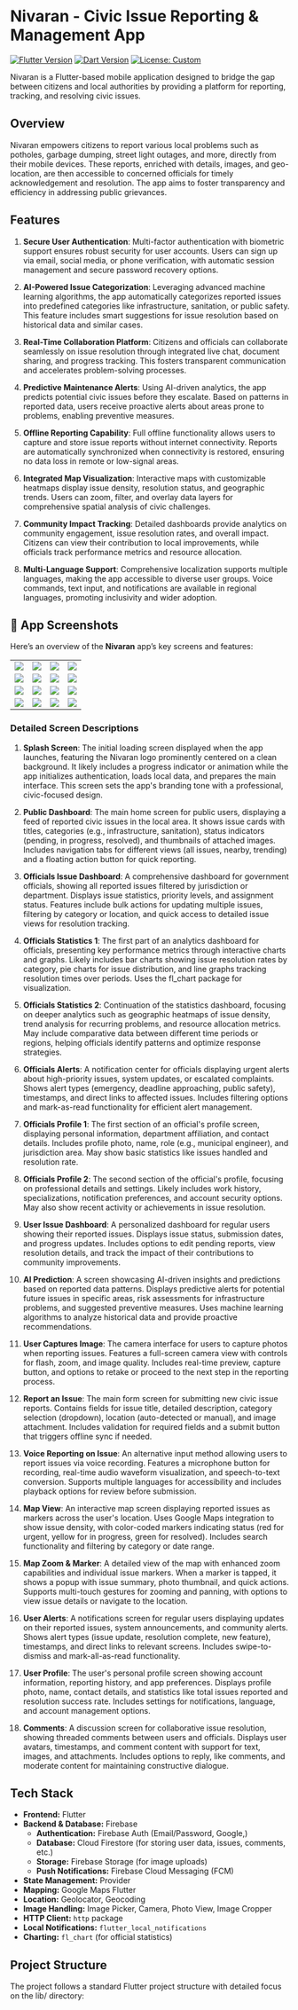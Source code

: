 # Nivaran - Civic Issue Reporting & Management App

[![Flutter Version](https://img.shields.io/badge/Flutter-3.x-blue.svg)](https://flutter.dev)
[![Dart Version](https://img.shields.io/badge/Dart-3.x-blue.svg)](https://dart.dev)
[![License: Custom](https://img.shields.io/badge/License-Custom-blue.svg)](#license)

Nivaran is a Flutter-based mobile application designed to bridge the gap between citizens and local authorities by providing a platform for reporting, tracking, and resolving civic issues.

## Overview

Nivaran empowers citizens to report various local problems such as potholes, garbage dumping, street light outages, and more, directly from their mobile devices. These reports, enriched with details, images, and geo-location, are then accessible to concerned officials for timely acknowledgement and resolution. The app aims to foster transparency and efficiency in addressing public grievances.

## Features

1.  **Secure User Authentication**: Multi-factor authentication with biometric support ensures robust security for user accounts. Users can sign up via email, social media, or phone verification, with automatic session management and secure password recovery options.

2.  **AI-Powered Issue Categorization**: Leveraging advanced machine learning algorithms, the app automatically categorizes reported issues into predefined categories like infrastructure, sanitation, or public safety. This feature includes smart suggestions for issue resolution based on historical data and similar cases.

3.  **Real-Time Collaboration Platform**: Citizens and officials can collaborate seamlessly on issue resolution through integrated live chat, document sharing, and progress tracking. This fosters transparent communication and accelerates problem-solving processes.

4.  **Predictive Maintenance Alerts**: Using AI-driven analytics, the app predicts potential civic issues before they escalate. Based on patterns in reported data, users receive proactive alerts about areas prone to problems, enabling preventive measures.

5.  **Offline Reporting Capability**: Full offline functionality allows users to capture and store issue reports without internet connectivity. Reports are automatically synchronized when connectivity is restored, ensuring no data loss in remote or low-signal areas.

6.  **Integrated Map Visualization**: Interactive maps with customizable heatmaps display issue density, resolution status, and geographic trends. Users can zoom, filter, and overlay data layers for comprehensive spatial analysis of civic challenges.

7.  **Community Impact Tracking**: Detailed dashboards provide analytics on community engagement, issue resolution rates, and overall impact. Citizens can view their contribution to local improvements, while officials track performance metrics and resource allocation.

8.  **Multi-Language Support**: Comprehensive localization supports multiple languages, making the app accessible to diverse user groups. Voice commands, text input, and notifications are available in regional languages, promoting inclusivity and wider adoption.

## 📸 App Screenshots

Here’s an overview of the **Nivaran** app’s key screens and features:

| | | | |
| :---: | :---: | :---: | :---: |
| ![](assets/icon/1.png) | ![](assets/icon/2.png) | ![](assets/icon/3.png) | ![](assets/icon/4.png) |
| ![](assets/icon/5.png) | ![](assets/icon/6.png) | ![](assets/icon/7.png) | ![](assets/icon/8.png) |
| ![](assets/icon/9.png) | ![](assets/icon/10.png) | ![](assets/icon/11.png) | ![](assets/icon/12.png) |
| ![](assets/icon/13.png) | ![](assets/icon/14.png) | ![](assets/icon/15.png) | ![](assets/icon/16.png) |

### Detailed Screen Descriptions

1.  **Splash Screen**: The initial loading screen displayed when the app launches, featuring the Nivaran logo prominently centered on a clean background. It likely includes a progress indicator or animation while the app initializes authentication, loads local data, and prepares the main interface. This screen sets the app's branding tone with a professional, civic-focused design.

2.  **Public Dashboard**: The main home screen for public users, displaying a feed of reported civic issues in the local area. It shows issue cards with titles, categories (e.g., infrastructure, sanitation), status indicators (pending, in progress, resolved), and thumbnails of attached images. Includes navigation tabs for different views (all issues, nearby, trending) and a floating action button for quick reporting.

3.  **Officials Issue Dashboard**: A comprehensive dashboard for government officials, showing all reported issues filtered by jurisdiction or department. Displays issue statistics, priority levels, and assignment status. Features include bulk actions for updating multiple issues, filtering by category or location, and quick access to detailed issue views for resolution tracking.

4.  **Officials Statistics 1**: The first part of an analytics dashboard for officials, presenting key performance metrics through interactive charts and graphs. Likely includes bar charts showing issue resolution rates by category, pie charts for issue distribution, and line graphs tracking resolution times over periods. Uses the fl_chart package for visualization.

5.  **Officials Statistics 2**: Continuation of the statistics dashboard, focusing on deeper analytics such as geographic heatmaps of issue density, trend analysis for recurring problems, and resource allocation metrics. May include comparative data between different time periods or regions, helping officials identify patterns and optimize response strategies.

6.  **Officials Alerts**: A notification center for officials displaying urgent alerts about high-priority issues, system updates, or escalated complaints. Shows alert types (emergency, deadline approaching, public safety), timestamps, and direct links to affected issues. Includes filtering options and mark-as-read functionality for efficient alert management.

7.  **Officials Profile 1**: The first section of an official's profile screen, displaying personal information, department affiliation, and contact details. Includes profile photo, name, role (e.g., municipal engineer), and jurisdiction area. May show basic statistics like issues handled and resolution rate.

8.  **Officials Profile 2**: The second section of the official's profile, focusing on professional details and settings. Likely includes work history, specializations, notification preferences, and account security options. May also show recent activity or achievements in issue resolution.

9.  **User Issue Dashboard**: A personalized dashboard for regular users showing their reported issues. Displays issue status, submission dates, and progress updates. Includes options to edit pending reports, view resolution details, and track the impact of their contributions to community improvements.

10. **AI Prediction**: A screen showcasing AI-driven insights and predictions based on reported data patterns. Displays predictive alerts for potential future issues in specific areas, risk assessments for infrastructure problems, and suggested preventive measures. Uses machine learning algorithms to analyze historical data and provide proactive recommendations.

11. **User Captures Image**: The camera interface for users to capture photos when reporting issues. Features a full-screen camera view with controls for flash, zoom, and image quality. Includes real-time preview, capture button, and options to retake or proceed to the next step in the reporting process.

12. **Report an Issue**: The main form screen for submitting new civic issue reports. Contains fields for issue title, detailed description, category selection (dropdown), location (auto-detected or manual), and image attachment. Includes validation for required fields and a submit button that triggers offline sync if needed.

13. **Voice Reporting on Issue**: An alternative input method allowing users to report issues via voice recording. Features a microphone button for recording, real-time audio waveform visualization, and speech-to-text conversion. Supports multiple languages for accessibility and includes playback options for review before submission.

14. **Map View**: An interactive map screen displaying reported issues as markers across the user's location. Uses Google Maps integration to show issue density, with color-coded markers indicating status (red for urgent, yellow for in progress, green for resolved). Includes search functionality and filtering by category or date range.

15. **Map Zoom & Marker**: A detailed view of the map with enhanced zoom capabilities and individual issue markers. When a marker is tapped, it shows a popup with issue summary, photo thumbnail, and quick actions. Supports multi-touch gestures for zooming and panning, with options to view issue details or navigate to the location.

16. **User Alerts**: A notifications screen for regular users displaying updates on their reported issues, system announcements, and community alerts. Shows alert types (issue update, resolution complete, new feature), timestamps, and direct links to relevant screens. Includes swipe-to-dismiss and mark-all-as-read functionality.

17. **User Profile**: The user's personal profile screen showing account information, reporting history, and app preferences. Displays profile photo, name, contact details, and statistics like total issues reported and resolution success rate. Includes settings for notifications, language, and account management options.

18. **Comments**: A discussion screen for collaborative issue resolution, showing threaded comments between users and officials. Displays user avatars, timestamps, and comment content with support for text, images, and attachments. Includes options to reply, like comments, and moderate content for maintaining constructive dialogue.

## Tech Stack

* **Frontend:** Flutter
* **Backend & Database:** Firebase
    * **Authentication:** Firebase Auth (Email/Password, Google,)
    * **Database:** Cloud Firestore (for storing user data, issues, comments, etc.)
    * **Storage:** Firebase Storage (for image uploads)
    * **Push Notifications:** Firebase Cloud Messaging (FCM)
* **State Management:** Provider
* **Mapping:** Google Maps Flutter
* **Location:** Geolocator, Geocoding
* **Image Handling:** Image Picker, Camera, Photo View, Image Cropper
* **HTTP Client:** `http` package
* **Local Notifications:** `flutter_local_notifications`
* **Charting:** `fl_chart` (for official statistics)

## Project Structure

The project follows a standard Flutter project structure with detailed focus on the lib/ directory:
